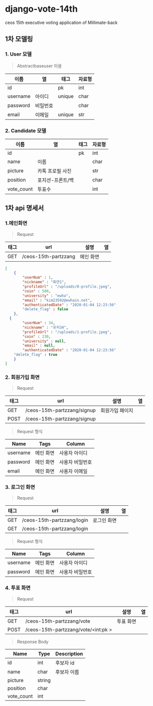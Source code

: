 # django-vote-14th
ceos 15th executive voting application of Millimate-back 

## 1차 모델링

### 1. User 모델
> Abstractbaseuser 이용

|이름|열|태그|자료형|
|---|---|---|---|
|id| |pk|int|
|username|아이디|unique|char|
|password|비밀번호| |char|
|email|이메일|unique|str|


### 2. Candidate 모델

|이름|열|태그|자료형|
|---|---|---|---|
|id| |pk|int|
|name|이름| |char|
|picture|카톡 프로필 사진| |str|
|position|포지션-프론트/백| |char|
|vote_count|투표수| |int|




## 1차 api 명세서

### 1.메인화면   
> Request

|태그|url|설명|열|
|---|---|---|---|
|GET|/ceos-15th-partzzang|메인 화면||

```json
[
	{
		"userNum" : 1,
		"nickname" : "화연1",
		"profileUrl" : "/uploads/0-profile.jpeg",
		"coin" : 500,
		"university" : "ewha",
		"email" : "kim23592@ewhain.net",
		"authenticatedDate" : "2020-01-04 12:23:56"
		"delete_flag" : false
	},
  {
		"userNum" : 34,
		"nickname" : "유저34",
		"profileUrl" : "/uploads/1-profile.jpeg",
		"coin" : 230,
		"university" : null,
		"email" : null,
		"authenticatedDate" : "2020-01-04 12:23:56"
    "delete_flag" : true
	}
]
```




### 2. 회원가입 화면   
> Request   

   
|태그|url|설명|열|
|---|---|---|---|
|GET|/ceos-15th-partzzang/signup|회원가입 페이지||
|POST|/ceos-15th-partzzang/signup|||
 


> Request 형식

|Name|Tags|Column|
|---|---|---|
|username|메인 화면|사용자 아이디|
|password|메인 화면|사용자 비밀번호|
|email|메인 화면|사용자 이메일|




### 3. 로그인 화면
>Request

|태그|url|설명|열|
|---|---|---|---|
|GET|/ceos-15th-partzzang/login|로그인 화면||
|GET|/ceos-15th-partzzang/login|||


> Request 형식

|Name|Tags|Column|
|---|---|---|
|username|메인 화면|사용자 아이디|
|password|메인 화면|사용자 비밀번호|




### 4. 투표 화면
> Request

|태그|url|설명|열|
|---|---|---|---|
|GET|/ceos-15th-partzzang/vote|투표 화면||
|POST|/ceos-15th-partzzang/vote/<int:pk >|||


> Response Body

|Name|Type|Description|
|---|---|---|
|id|int|후보자 id|
|name|char|후보자 이름|
|picture|string||
|position|char||
|vote_count|int||

